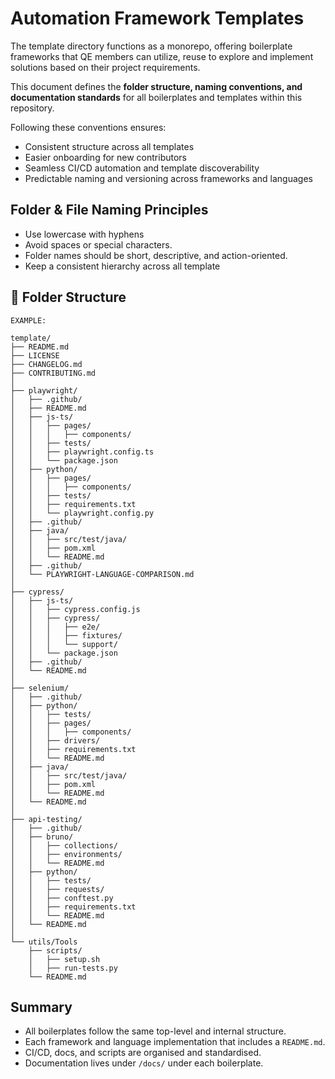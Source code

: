 # Automation Framework Templates
The template directory functions as a monorepo, offering boilerplate frameworks that QE members can utilize, reuse to explore and implement solutions based on their project requirements.

This document defines the **folder structure, naming conventions, and documentation standards** for all boilerplates and templates within this repository.

Following these conventions ensures:
- Consistent structure across all templates  
- Easier onboarding for new contributors  
- Seamless CI/CD automation and template discoverability  
- Predictable naming and versioning across frameworks and languages  


## Folder & File Naming Principles
* Use lowercase with hyphens
* Avoid spaces or special characters.
* Folder names should be short, descriptive, and action-oriented.
* Keep a consistent hierarchy across all template


## 📁 Folder Structure

```
EXAMPLE: 

template/
├── README.md
├── LICENSE
├── CHANGELOG.md
├── CONTRIBUTING.md
│
├── playwright/
│   ├── .github/
│   ├── README.md
│   ├── js-ts/
│   │   ├── pages/
│   │   │   ├── components/
│   │   ├── tests/
│   │   ├── playwright.config.ts
│   │   └── package.json
│   ├── python/
│   │   ├── pages/
│   │   │   ├── components/
│   │   ├── tests/
│   │   ├── requirements.txt
│   │   └── playwright.config.py
│   ├── .github/
│   ├── java/
│   │   ├── src/test/java/
│   │   ├── pom.xml
│   │   └── README.md
│   ├── .github/
│   └── PLAYWRIGHT-LANGUAGE-COMPARISON.md
│
├── cypress/
│   ├── js-ts/
│   │   ├── cypress.config.js
│   │   ├── cypress/
│   │   │   ├── e2e/
│   │   │   ├── fixtures/
│   │   │   └── support/
│   │   └── package.json
│   ├── .github/
│   └── README.md
│
├── selenium/
│   ├── .github/
│   ├── python/
│   │   ├── tests/
│   │   ├── pages/
│   │   │   ├── components/
│   │   ├── drivers/
│   │   ├── requirements.txt
│   │   └── README.md
│   ├── java/
│   │   ├── src/test/java/
│   │   ├── pom.xml
│   │   └── README.md
│   └── README.md
│
├── api-testing/
│   ├── .github/
│   ├── bruno/
│   │   ├── collections/
│   │   ├── environments/
│   │   └── README.md
│   ├── python/
│   │   ├── tests/
│   │   ├── requests/
│   │   ├── conftest.py
│   │   ├── requirements.txt
│   │   └── README.md
│   └── README.md
│
└── utils/Tools
    ├── scripts/
    │   ├── setup.sh
    │   ├── run-tests.py    
    └── README.md
```

## Summary

* All boilerplates follow the same top-level and internal structure.  
* Each framework and language implementation that includes a `README.md`.  
* CI/CD, docs, and scripts are organised and standardised.  
* Documentation lives under `/docs/` under each boilerplate.  
